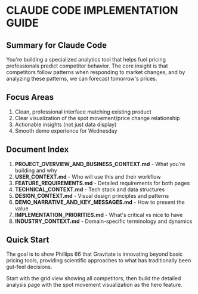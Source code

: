 # CLAUDE CODE IMPLEMENTATION GUIDE

## Summary for Claude Code

You're building a specialized analytics tool that helps fuel pricing professionals predict competitor behavior. The core insight is that competitors follow patterns when responding to market changes, and by analyzing these patterns, we can forecast tomorrow's prices.

## Focus Areas
1. Clean, professional interface matching existing product
2. Clear visualization of the spot movement/price change relationship  
3. Actionable insights (not just data display)
4. Smooth demo experience for Wednesday

## Document Index
1. **PROJECT_OVERVIEW_AND_BUSINESS_CONTEXT.md** - What you're building and why
2. **USER_CONTEXT.md** - Who will use this and their workflow
3. **FEATURE_REQUIREMENTS.md** - Detailed requirements for both pages
4. **TECHNICAL_CONTEXT.md** - Tech stack and data structures
5. **DESIGN_CONTEXT.md** - Visual design principles and patterns
6. **DEMO_NARRATIVE_AND_KEY_MESSAGES.md** - How to present the value
7. **IMPLEMENTATION_PRIORITIES.md** - What's critical vs nice to have
8. **INDUSTRY_CONTEXT.md** - Domain-specific terminology and dynamics

## Quick Start
The goal is to show Phillips 66 that Gravitate is innovating beyond basic pricing tools, providing scientific approaches to what has traditionally been gut-feel decisions.

Start with the grid view showing all competitors, then build the detailed analysis page with the spot movement visualization as the hero feature.